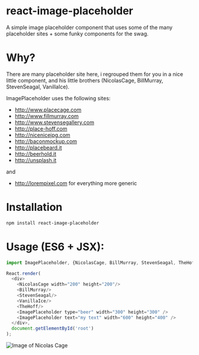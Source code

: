 # react-image-placeholder
A simple image placeholder component that uses some of the many placeholder sites + some funky components for the swag.

Why?
==============
There are many placeholder site here, i regrouped them for you in a nice little component, and his little brothers (NicolasCage, BillMurray, StevenSeagal, VanillaIce).

ImagePlaceholder uses the following sites:

- http://www.placecage.com
- http://www.fillmurray.com
- http://www.stevensegallery.com
- http://place-hoff.com
- http://nicenicejpg.com
- http://baconmockup.com
- http://placebeard.it
- http://beerhold.it
- http://unsplash.it

and 

- http://lorempixel.com for everything more generic

Installation
==============
```bash
npm install react-image-placeholder
```

Usage (ES6 + JSX):
==============

```javascript
import ImagePlaceholder, {NicolasCage, BillMurray, StevenSeagal, TheHoff, VanillaIce} from './image-placeholder/image-placeholder';

React.render(
  <div>
    <NicolasCage width="200" height="200"/>
    <BillMurray/>
    <StevenSeagal/>
    <VanillaIce/>
    <TheHoff/>
    <ImagePlaceholder type="beer" width="300" height="300" />
    <ImagePlaceholder text="my text" width="600" height="400" />
  </div>, 
  document.getElementById('root')
);
```

![Image of Nicolas Cage](http://www.placecage.com/300/300)
